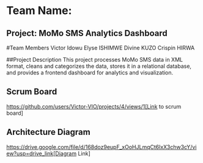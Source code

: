 # Team Name:

## Project: MoMo SMS Analytics Dashboard

#Team Members
Victor Idowu
Elyse ISHIMWE
Divine KUZO
Crispin HIRWA

##Project Description
This project processes MoMo SMS data in XML format, cleans and categorizes the data, stores it in a relational database, and provides a frontend dashboard for analytics and visualization.

## Scrum Board

https://github.com/users/Victor-VIO/projects/4/views/1[Link to scrum board]

## Architecture Diagram

https://drive.google.com/file/d/168doz9eupF_xOoHJLmqCt6lxX3chw3cY/view?usp=drive_link[Diagram Link]
